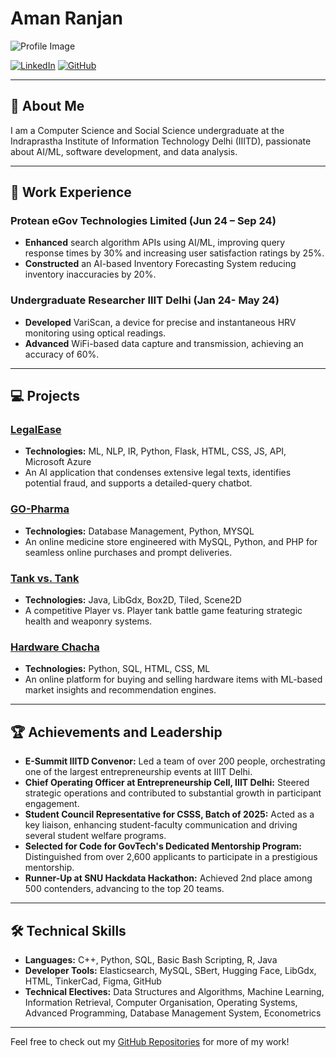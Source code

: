 # Aman Ranjan

![Profile Image](path/to/your/image.jpg)

[![LinkedIn](https://img.shields.io/badge/LinkedIn-aman--ranjan-blue)](https://www.linkedin.com/in/aman-ranjan-a8853320b/)
[![GitHub](https://img.shields.io/badge/GitHub-aman21376-black)](https://github.com/aman21376)

---

## 📝 About Me

I am a Computer Science and Social Science undergraduate at the Indraprastha Institute of Information Technology Delhi (IIITD), passionate about AI/ML, software development, and data analysis.

---

## 💼 Work Experience

### Protean eGov Technologies Limited (Jun 24 – Sep 24)
- **Enhanced** search algorithm APIs using AI/ML, improving query response times by 30% and increasing user satisfaction ratings by 25%.
- **Constructed** an AI-based Inventory Forecasting System reducing inventory inaccuracies by 20%.

### Undergraduate Researcher IIIT Delhi (Jan 24- May 24)
- **Developed** VariScan, a device for precise and instantaneous HRV monitoring using optical readings.
- **Advanced** WiFi-based data capture and transmission, achieving an accuracy of 60%.

---

## 💻 Projects

### [LegalEase](https://thelegaltruth.azurewebsites.net/)
- **Technologies:** ML, NLP, IR, Python, Flask, HTML, CSS, JS, API, Microsoft Azure
- An AI application that condenses extensive legal texts, identifies potential fraud, and supports a detailed-query chatbot.

### [GO-Pharma](https://github.com/aman21376/GoPharma)
- **Technologies:** Database Management, Python, MYSQL
- An online medicine store engineered with MySQL, Python, and PHP for seamless online purchases and prompt deliveries.

### [Tank vs. Tank](https://github.com/aman21376/F1_tankwars)
- **Technologies:** Java, LibGdx, Box2D, Tiled, Scene2D
- A competitive Player vs. Player tank battle game featuring strategic health and weaponry systems.

### [Hardware Chacha](https://github.com/aman21376/hchacha_web)
- **Technologies:** Python, SQL, HTML, CSS, ML
- An online platform for buying and selling hardware items with ML-based market insights and recommendation engines.

---

## 🏆 Achievements and Leadership

- **E-Summit IIITD Convenor:** Led a team of over 200 people, orchestrating one of the largest entrepreneurship events at IIIT Delhi.
- **Chief Operating Officer at Entrepreneurship Cell, IIIT Delhi:** Steered strategic operations and contributed to substantial growth in participant engagement.
- **Student Council Representative for CSSS, Batch of 2025:** Acted as a key liaison, enhancing student-faculty communication and driving several student welfare programs.
- **Selected for Code for GovTech's Dedicated Mentorship Program:** Distinguished from over 2,600 applicants to participate in a prestigious mentorship.
- **Runner-Up at SNU Hackdata Hackathon:** Achieved 2nd place among 500 contenders, advancing to the top 20 teams.

---

## 🛠️ Technical Skills

- **Languages:** C++, Python, SQL, Basic Bash Scripting, R, Java
- **Developer Tools:** Elasticsearch, MySQL, SBert, Hugging Face, LibGdx, HTML, TinkerCad, Figma, GitHub
- **Technical Electives:** Data Structures and Algorithms, Machine Learning, Information Retrieval, Computer Organisation, Operating Systems, Advanced Programming, Database Management System, Econometrics

---

Feel free to check out my [GitHub Repositories](https://github.com/aman21376) for more of my work!
